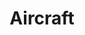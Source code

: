 ---
title: Aircraft
longTitle: 'Aircraft'
tags:
- gccommon
broaderTerm:
- "[[Civilian aircraft Helicopters Military aircraft Ai]]"
narrowerTerm:
- "[[Vehicles]]"
relatedTerm:
- "[[Aviation industry Aircraft anti-icing Aircraft acc]]"
use:
- "[[Wings Aircraft]]"
---